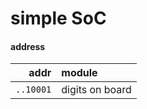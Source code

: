 # simple SoC

#### address

|   addr   | module         |
|      ---:|:---            |
| `..10001`|digits on board |
